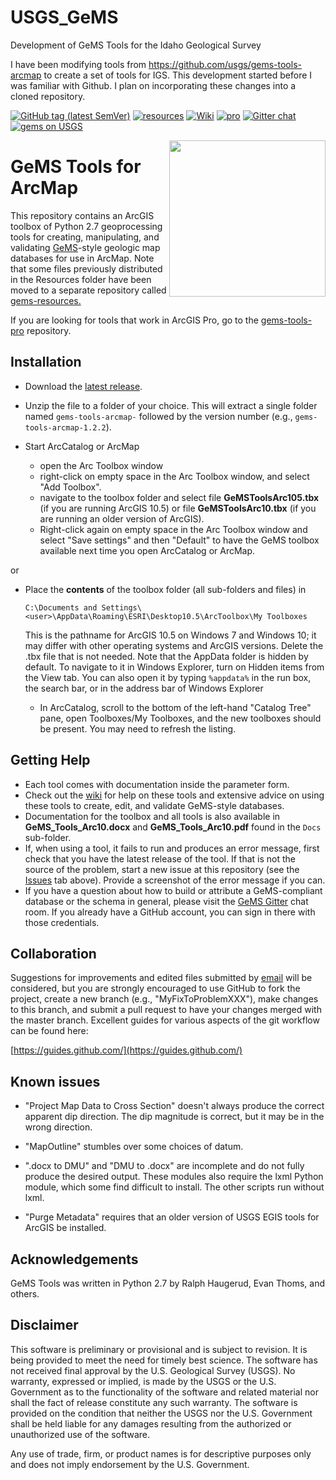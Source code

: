 # USGS_GeMS
Development of GeMS Tools for the Idaho Geological Survey

I have been modifying tools from https://github.com/usgs/gems-tools-arcmap to create a set of tools for IGS.
This development started before I was familiar with Github. I plan on incorporating these changes into a cloned repository.




[![GitHub tag (latest SemVer)](https://img.shields.io/github/v/release/usgs/gems-tools-arcmap)](https://github.com/usgs/gems-tools-arcmap/releases/latest) [![resources](https://img.shields.io/badge/gems-resources-orange)](https://github.com/usgs/gems-resources) [![Wiki](https://img.shields.io/badge/gems-wiki-orange)](https://github.com/usgs/gems-resources/wiki) [![pro](https://img.shields.io/badge/gems--tools-pro-orange)](https://github.com/usgs/gems-tools-pro) [![Gitter chat](https://badges.gitter.im/gitterHQ/gitter.png)](https://gitter.im/gems-schema/community) [![gems on USGS](https://img.shields.io/badge/gems-%40%20USGS-brightgreen)](https://ngmdb.usgs.gov/Info/standards/GeMS/)

<img width="250" align="right" src="https://upload.wikimedia.org/wikipedia/commons/thumb/1/1c/USGS_logo_green.svg/500px-USGS_logo_green.svg.png"/>

# GeMS Tools for ArcMap

This repository contains an ArcGIS toolbox of Python 2.7 geoprocessing tools for creating, manipulating, and validating [GeMS](https://ngmdb.usgs.gov/Info/standards/GeMS/)-style geologic map databases for use in ArcMap. Note that some files previously distributed in the Resources folder have been moved to a separate repository called [gems-resources.](https://github.com/usgs/gems-resources)

If you are looking for tools that work in ArcGIS Pro, go to the [gems-tools-pro](https://github.com/usgs/gems-tools-pro) repository.

## Installation

* Download the [latest release](https://github.com/usgs/gems-tools-arcmap/releases/latest).
* Unzip the file to a folder of your choice. This will extract a single folder named `gems-tools-arcmap-` followed by the version number (e.g., `gems-tools-arcmap-1.2.2`).

* Start ArcCatalog or ArcMap
  * open the Arc Toolbox window
  * right-click on empty space in the Arc Toolbox window, and select "Add Toolbox".
  * navigate to the toolbox folder and select file **GeMSToolsArc105.tbx** (if you are running ArcGIS 10.5) or file **GeMSToolsArc10.tbx** (if you are running an older version of ArcGIS).
  * Right-click again on empty space in the Arc Toolbox window and select "Save settings" and then "Default" to have the GeMS toolbox available next time you open ArcCatalog or ArcMap.

or

* Place the **contents** of the toolbox folder (all sub-folders and files) in

    `C:\Documents and Settings\<user>\AppData\Roaming\ESRI\Desktop10.5\ArcToolbox\My Toolboxes`

    This is the pathname for ArcGIS 10.5 on Windows 7 and Windows 10; it may differ with other operating systems and ArcGIS versions. Delete the .tbx file that is not needed. Note that the AppData folder is hidden by default. To navigate to it in Windows Explorer, turn on Hidden items from the View tab. You can also open it by typing `%appdata%` in the run box, the search bar, or in the address bar of Windows Explorer
  * In ArcCatalog, scroll to the bottom of the left-hand "Catalog Tree" pane, open Toolboxes/My Toolboxes, and the new toolboxes should be present. You may need to refresh the listing.

## Getting Help

* Each tool comes with documentation inside the parameter form.
* Check out the [wiki](https://github.com/usgs/gems-resources/wiki) for help on these tools and extensive advice on using these tools to create, edit, and validate GeMS-style databases.
* Documentation for the toolbox and all tools is also available in **GeMS_Tools_Arc10.docx** and **GeMS_Tools_Arc10.pdf** found in the `Docs` sub-folder.
* If, when using a tool, it fails to run and produces an error message, first check that you have the latest release of the tool. If that is not the source of the problem, start a new issue at this repository (see the [Issues](https://github.com/usgs/gems-tools-arcmap/issues) tab above). Provide a screenshot of the error message if you can.
* If you have a question about how to build or attribute a GeMS-compliant database or the schema in general, please visit the [GeMS Gitter](https://gitter.im/gems-schema/community#) chat room. If you already have a GitHub account, you can sign in there with those credentials.

## Collaboration
Suggestions for improvements and edited files submitted by [email](gems@usgs.gov) will be considered, but you are strongly encouraged to use GitHub to fork the project, create a new branch (e.g., "MyFixToProblemXXX"), make changes to this branch, and submit a pull request to have your changes merged with the master branch. Excellent guides for various aspects of the git workflow can be found here:

[https://guides.github.com/](https://guides.github.com/)

## Known issues
* "Project Map Data to Cross Section" doesn't always produce the correct apparent dip direction. The dip magnitude is correct, but it may be in the wrong direction.

* "MapOutline" stumbles over some choices of datum.

* ".docx to DMU" and "DMU to .docx" are incomplete and do not fully produce the desired output. These modules also
require the lxml Python module, which some find difficult to install. The other scripts run without lxml.  

* "Purge Metadata" requires that an older version of USGS EGIS tools for ArcGIS be installed.

## Acknowledgements
GeMS Tools was written in Python 2.7 by Ralph Haugerud, Evan Thoms, and others.

## Disclaimer
This software is preliminary or provisional and is subject to revision. It is being provided to meet the need for timely best science. The software has not received final approval by the U.S. Geological Survey (USGS). No warranty, expressed or implied, is made by the USGS or the U.S. Government as to the functionality of the software and related material nor shall the fact of release constitute any such warranty. The software is provided on the condition that neither the USGS nor the U.S. Government shall be held liable for any damages resulting from the authorized or unauthorized use of the software.

Any use of trade, firm, or product names is for descriptive purposes only and does not imply endorsement by the U.S. Government.
